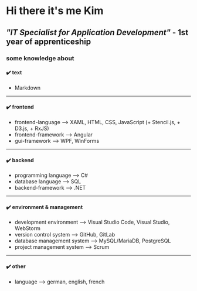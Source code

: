 # Hi there it's me Kim

## ***"IT Specialist for Application Development"*** - 1st year of apprenticeship

### some knowledge about

#### ✔️ text

- Markdown

---

#### ✔️ frontend

- frontend-language --> XAML, HTML, CSS, JavaScript (+ Stencil.js, + D3.js, + RxJS)
- frontend-framework --> Angular
- gui-framework --> WPF, WinForms

---

#### ✔️ backend

- programming language --> C#
- database language --> SQL
- backend-framework --> .NET

---

#### ✔️ environment & management

- development environment --> Visual Studio Code, Visual Studio, WebStorm
- version control system --> GitHub, GitLab
- database management system --> MySQL/MariaDB, PostgreSQL
- project management system --> Scrum

---

#### ✔️ other

- language --> german, english, french
